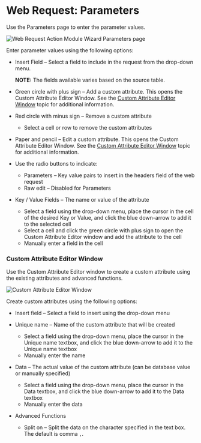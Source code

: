 # Web Request: Parameters

Use the Parameters page to enter the parameter values.

![Web Request Action Module Wizard Parameters page](/img/product_docs/accessanalyzer/accessanalyzer/enterpriseauditor/admin/action/webrequest/parameters.png)

Enter parameter values using the following options:

- Insert Field – Select a field to include in the request from the drop-down menu.

  __NOTE:__ The fields available varies based on the source table.
- Green circle with plus sign – Add a custom attribute. This opens the Custom Attribute Editor Window. See the [Custom Attribute Editor Window](#Custom-Attribute-Editor-Window) topic for additional information.
- Red circle with minus sign – Remove a custom attribute

  - Select a cell or row to remove the custom attributes
- Paper and pencil – Edit a custom attribute. This opens the Custom Attribute Editor Window. See the [Custom Attribute Editor Window](#Custom-Attribute-Editor-Window) topic for additional information.
- Use the radio buttons to indicate:

  - Parameters – Key value pairs to insert in the headers field of the web request
  - Raw edit – Disabled for Parameters
- Key / Value Fields – The name or value of the attribute

  - Select a field using the drop-down menu, place the cursor in the cell of the desired Key or Value, and click the blue down-arrow to add it to the selected cell
  - Select a cell and click the green circle with plus sign to open the Custom Attribute Editor window and add the attribute to the cell
  - Manually enter a field in the cell

### Custom Attribute Editor Window

Use the Custom Attribute Editor window to create a custom attribute using the existing attributes and advanced functions.

![Custom Attribute Editor Window](/img/product_docs/accessanalyzer/accessanalyzer/enterpriseauditor/admin/action/webrequest/customattributeeditor.png)

Create custom attributes using the following options:

- Insert field – Select a field to insert using the drop-down menu
- Unique name – Name of the custom attribute that will be created

  - Select a field using the drop-down menu, place the cursor in the Unique name textbox, and click the blue down-arrow to add it to the Unique name textbox
  - Manually enter the name
- Data – The actual value of the custom attribute (can be database value or manually specified)

  - Select a field using the drop-down menu, place the cursor in the Data textbox, and click the blue down-arrow to add it to the Data textbox
  - Manually enter the data
- Advanced Functions

  - Split on – Split the data on the character specified in the text box. The default is comma ```,```.
